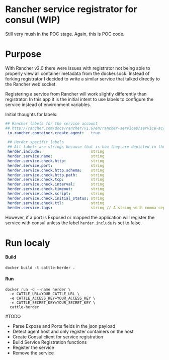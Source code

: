 # Rancher service registrator for consul (WIP)
Still very mush in the POC stage. Again, this is POC code.
# Purpose

With Rancher v2.0 there were issues with registrator not being able to properly view all container metadata from the
docker.sock. Instead of forking registrator I decided to write a similar service that talked directly to the Rancher
web socket.

Registering a service from Rancher will work slightly differently than registrator. In this app it is the initial intent to use labels to configure the
service instead of environment variables.

Initial thoughts for labels:

```yaml
## Rancher labels for the service account
## http://rancher.com/docs/rancher/v1.6/en/rancher-services/service-accounts/
 io.rancher.container.create_agent:   true
 
 ## Herder specific labels
 ## All labels are strings because that is how they are depicted in the WS event Data
 herder.include:                      string
 herder.service.name:                 string
 herder.service.check.http:           string
 herder.service.port:                 string
 herder.service.check.http.schema:    string
 herder.service.check.http.path:      string
 herder.service.check.tcp:            string
 herder.service.check.interval:       string 
 herder.service.check.timeout:        string 
 herder.service.check.script:         string
 herder.service.check.initial_status: string
 herder.service.check.ttl:            string
 herder.service.tags:                 string // A string with comma seperated tags
```

However, if a port is Exposed or mapped the application will register the service with consul unless the label 
`herder.include` is set to false.

# Run localy

#### Build

`docker build -t cattle-herder .`

#### Run
```
docker run -d --name herder \
  -e CATTLE_URL=YOUR_CATTLE_URL \
  -e CATTLE_ACCESS_KEY=YOUR_ACCESS_KEY \
  -e CATTLE_SECRET_KEY=YOUR_SECRET_KEY \
  cattle-herder
```

#TODO
- Parse Expose and Ports fields in the json payload
- Detect agent host and only register containers on the host
- Create Consul client for service registration
- Build Service Registration functions
- Register the service
- Remove the service